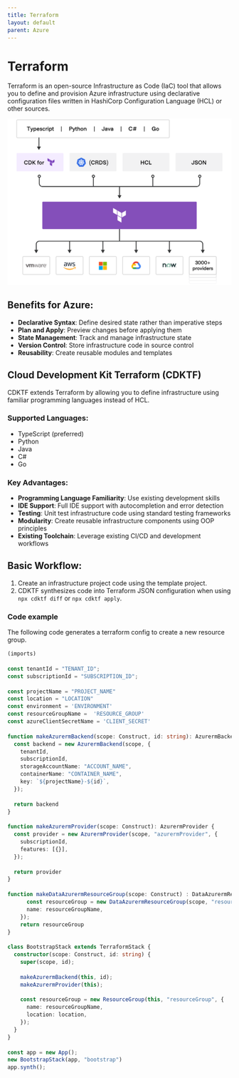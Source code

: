 ```yaml
--- 
title: Terraform
layout: default
parent: Azure
---
```


# Terraform

Terraform is an open-source Infrastructure as Code (IaC) tool that allows you to define and provision Azure infrastructure using declarative configuration files written in HashiCorp Configuration Language (HCL) or other sources.

![Terraform flow](/assets/images/terraform-platform.png)


## Benefits for Azure:
- **Declarative Syntax**: Define desired state rather than imperative steps
- **Plan and Apply**: Preview changes before applying them
- **State Management**: Track and manage infrastructure state
- **Version Control**: Store infrastructure code in source control
- **Reusability**: Create reusable modules and templates

## Cloud Development Kit Terraform (CDKTF)

CDKTF extends Terraform by allowing you to define infrastructure using familiar programming languages instead of HCL.

### Supported Languages:
- TypeScript (preferred)
- Python
- Java
- C#
- Go

### Key Advantages:
- **Programming Language Familiarity**: Use existing development skills
- **IDE Support**: Full IDE support with autocompletion and error detection
- **Testing**: Unit test infrastructure code using standard testing frameworks
- **Modularity**: Create reusable infrastructure components using OOP principles
- **Existing Toolchain**: Leverage existing CI/CD and development workflows

## Basic Workflow:
1. Create an infrastructure project code using the template project.
2. CDKTF synthesizes code into Terraform JSON configuration when using `npx cdktf diff` or `npx cdktf apply`. 

### Code example

The following code generates a terraform config to create a new resource group.

```typescript
(imports)

const tenantId = "TENANT_ID";
const subscriptionId = "SUBSCRIPTION_ID";

const projectName = "PROJECT_NAME"
const location = "LOCATION"
const environment = 'ENVIRONMENT'
const resourceGroupName =  'RESOURCE_GROUP'
const azureClientSecretName = 'CLIENT_SECRET'

function makeAzurermBackend(scope: Construct, id: string): AzurermBackend {
  const backend = new AzurermBackend(scope, {
    tenantId,
    subscriptionId,
    storageAccountName: "ACCOUNT_NAME",
    containerName: "CONTAINER_NAME",
    key: `${projectName}-${id}`,
  });

  return backend
}

function makeAzurermProvider(scope: Construct): AzurermProvider {
  const provider = new AzurermProvider(scope, "azurermProvider", {
    subscriptionId,
    features: [{}],
  });

  return provider
}

function makeDataAzurermResourceGroup(scope: Construct) : DataAzurermResourceGroup{
      const resourceGroup = new DataAzurermResourceGroup(scope, "resourceGroup", {
      name: resourceGroupName,
    });
    return resourceGroup
}

class BootstrapStack extends TerraformStack {
  constructor(scope: Construct, id: string) {
    super(scope, id);

    makeAzurermBackend(this, id);
    makeAzurermProvider(this);

    const resourceGroup = new ResourceGroup(this, "resourceGroup", {
      name: resourceGroupName,
      location: location,
    });
  }
}

const app = new App();
new BootstrapStack(app, "bootstrap")
app.synth();


```